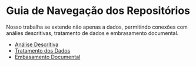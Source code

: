 # Guia de Navegação dos Repositórios
Nosso trabalha se extende não apenas a dados, permitindo conexões com análies descritivas, tratamento de dados e embrasamento documental.
- [Análise Descritiva](https://github.com/ADA-Hack-Grupo-DD3/Analise_Descritiva) 
- [Tratamento dos Dados](https://github.com/ADA-Hack-Grupo-DD3/tratamento_Corp_Solutions)
- [Embasamento Documental](https://github.com/ADA-Hack-Grupo-DD3/Documentacao)


